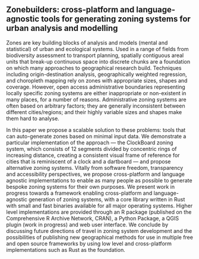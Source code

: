 
<!-- Brief: https://callforpapers.2021.foss4g.org/foss4g-2021-academic/ -->

## Zonebuilders: cross-platform and language-agnostic tools for generating zoning systems for urban analysis and modelling

Zones are key building blocks of analysis and models (mental and
statistical) of urban and ecological systems. Used in a range of fields
from biodiversity assessment to transport planning, spatially contiguous
areal units that break-up continuous space into discrete chunks are a
foundation on which many approaches to geographical research build.
Techniques including origin-destination analysis, geographically
weighted regression, and choropleth mapping rely on zones with
appropriate sizes, shapes and coverage. However, open access
administrative boundaries representing locally specific zoning systems
are either inappropriate or non-existent in many places, for a number of
reasons. Administrative zoning systems are often based on arbitrary
factors; they are generally inconsistent between different
cities/regions; and their highly variable sizes and shapes make them
hard to analyse.

In this paper we propose a scalable solution to these problems: tools
that can auto-generate zones based on minimal input data. We demonstrate
a particular implementation of the approach — the ClockBoard zoning
system, which consists of 12 segments divided by concentric rings of
increasing distance, creating a consistent visual frame of reference for
cities that is reminiscent of a clock and a dartboard — and propose
alternative zoning systems. Vitally from software freedom, transparency
and accessibility perspectives, we propose cross-platform and language
agnostic implementations to enable as many people as possible to
generate bespoke zoning systems for their own purposes. We present work
in progress towards a framework enabling cross-platform and
language-agnostic generation of zoning systems, with a core library
written in Rust with small and fast binaries available for all major
operating systems. Higher level implementations are provided through an
R package (published on the Comprehensive R Archive Network, CRAN), a
Python Package, a QGIS plugin (work in progress) and web user interface.
We conclude by discussing future directions of travel in zoning system
development and the possibilities of publishing new geographical methods
for use in multiple free and open source frameworks by using low level
and cross-platform implementations such as Rust as the foundation.
